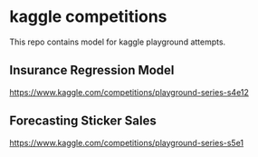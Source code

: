# kaggle competitions
This repo contains model for kaggle playground attempts.

## Insurance Regression Model
https://www.kaggle.com/competitions/playground-series-s4e12

## Forecasting Sticker Sales
https://www.kaggle.com/competitions/playground-series-s5e1
